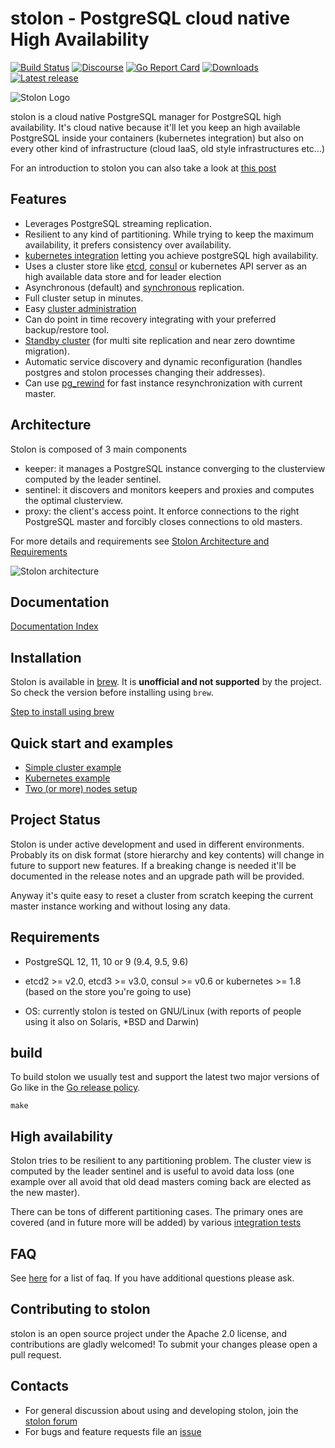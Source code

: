 # stolon - PostgreSQL cloud native High Availability

[![Build Status](https://run.agola.io/api/v1alpha/badges/org%2Fstolon%2Fstolon?branch=master)](https://run.agola.io/org/stolon/projects/stolon.proj)
[![Discourse](https://img.shields.io/discourse/https/talk.stolon.io/status.svg)](https://talk.stolon.io)
[![Go Report Card](https://goreportcard.com/badge/github.com/sorintlab/stolon)](https://goreportcard.com/report/github.com/sorintlab/stolon)
[![Downloads](https://img.shields.io/github/downloads/sorintlab/stolon/latest/total.svg)](https://github.com/sorintlab/stolon/releases)
[![Latest release](https://img.shields.io/github/release/sorintlab/stolon.svg)](https://github.com/sorintlab/stolon/releases)

![Stolon Logo](logos/stolon-color.png)

stolon is a cloud native PostgreSQL manager for PostgreSQL high availability. It's cloud native because it'll let you keep an high available PostgreSQL inside your containers (kubernetes integration) but also on every other kind of infrastructure (cloud IaaS, old style infrastructures etc...)

For an introduction to stolon you can also take a look at [this post](https://sgotti.dev/post/stolon-introduction/)

## Features

* Leverages PostgreSQL streaming replication.
* Resilient to any kind of partitioning. While trying to keep the maximum availability, it prefers consistency over availability.
* [kubernetes integration](examples/kubernetes/README.md) letting you achieve postgreSQL high availability.
* Uses a cluster store like [etcd](https://etcd.io), [consul](https://www.consul.io) or kubernetes API server as an high available data store and for leader election
* Asynchronous (default) and [synchronous](doc/syncrepl.md) replication.
* Full cluster setup in minutes.
* Easy [cluster administration](doc/stolonctl.md)
* Can do point in time recovery integrating with your preferred backup/restore tool.
* [Standby cluster](doc/standbycluster.md) (for multi site replication and near zero downtime migration).
* Automatic service discovery and dynamic reconfiguration (handles postgres and stolon processes changing their addresses).
* Can use [pg_rewind](doc/pg_rewind.md) for fast instance resynchronization with current master.

## Architecture

Stolon is composed of 3 main components

* keeper: it manages a PostgreSQL instance converging to the clusterview computed by the leader sentinel.
* sentinel: it discovers and monitors keepers and proxies and computes the optimal clusterview.
* proxy: the client's access point. It enforce connections to the right PostgreSQL master and forcibly closes connections to old masters.

For more details and requirements see [Stolon Architecture and Requirements](doc/architecture.md)

![Stolon architecture](doc/architecture_small.png)

## Documentation

[Documentation Index](doc/README.md)

## Installation

Stolon is available in [brew](https://brew.sh/). It is **unofficial and not supported** by the project.
So check the version before installing using `brew`.

[Step to install using brew](doc/unofficial_packages.md)

## Quick start and examples

* [Simple cluster example](doc/simplecluster.md)
* [Kubernetes example](examples/kubernetes/README.md)
* [Two (or more) nodes setup](doc/twonodes.md)

## Project Status

Stolon is under active development and used in different environments. Probably its on disk format (store hierarchy and key contents) will change in future to support new features. If a breaking change is needed it'll be documented in the release notes and an upgrade path will be provided.

Anyway it's quite easy to reset a cluster from scratch keeping the current master instance working and without losing any data.

## Requirements

* PostgreSQL 12, 11, 10 or 9 (9.4, 9.5, 9.6)
* etcd2 >= v2.0, etcd3 >= v3.0, consul >= v0.6 or kubernetes >= 1.8 (based on the store you're going to use)

* OS: currently stolon is tested on GNU/Linux (with reports of people using it also on Solaris, *BSD and Darwin)

## build

To build stolon we usually test and support the latest two major versions of Go like in the [Go release policy](https://golang.org/doc/devel/release.html#policy).

```
make
```

## High availability

Stolon tries to be resilient to any partitioning problem. The cluster view is computed by the leader sentinel and is useful to avoid data loss (one example over all avoid that old dead masters coming back are elected as the new master).

There can be tons of different partitioning cases. The primary ones are covered (and in future more will be added) by various [integration tests](tests/integration)

## FAQ

See [here](doc/faq.md) for a list of faq. If you have additional questions please ask.

## Contributing to stolon

stolon is an open source project under the Apache 2.0 license, and contributions are gladly welcomed!
To submit your changes please open a pull request.

## Contacts

* For general discussion about using and developing stolon, join the [stolon forum](https://talk.stolon.io)
* For bugs and feature requests file an [issue](https://github.com/sorintlab/stolon/issues/new/choose)
